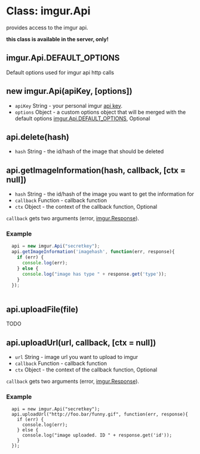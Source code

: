 # Class: imgur.Api

provides access to the imgur api.

**this class is available in the server, only!**

## imgur.Api.DEFAULT_OPTIONS
Default options used for imgur api http calls

## new imgur.Api(apiKey, [options])

* `apiKey` String - your personal imgur [api key](http://api.imgur.com/oauth2/addclient).
* `options` Object - a custom options object that will be merged with the default options 
[imgur.Api.DEFAULT_OPTIONS](#imgur.Api.DEFAULT_OPTIONS), Optional

## api.delete(hash)

* `hash` String - the id/hash of the image that should be deleted

## api.getImageInformation(hash, callback, [ctx = null])

* `hash` String - the id/hash of the image you want to get the information for
* `callback` Function - callback function
* `ctx` Object - the context of the callback function, Optional

`callback` gets two arguments (error, [imgur.Response](Response.html)). 


### Example

```js
  api = new imgur.Api("secretkey");
  api.getImageInformation('imagehash', function(err, response){
    if (err) {
      console.log(err);
    } else {
      console.log("image has type " + response.get('type'));
    }
  });
    
```


## api.uploadFile(file)

TODO

## api.uploadUrl(url, callback, [ctx = null])

* `url` String - image url you want to upload to imgur
* `callback` Function - callback function
* `ctx` Object - the context of the callback function, Optional

`callback` gets two arguments (error, [imgur.Response](Response.html)). 

### Example


      api = new imgur.Api("secretkey");
      api.uploadUrl("http://foo.bar/funny.gif", function(err, response){
        if (err) {
          console.log(err);
        } else {
          console.log("image uploaded. ID " + response.get('id'));
        }
      });


